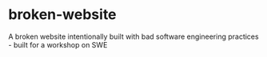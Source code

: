 # broken-website
A broken website intentionally built with bad software engineering practices - built for a workshop on SWE
